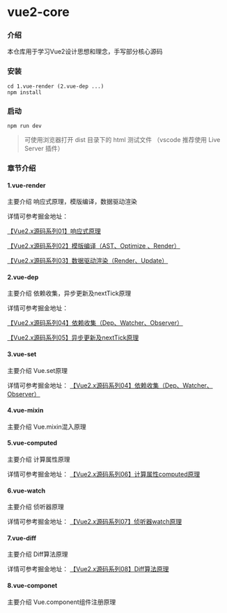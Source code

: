 # vue2-core

### 介绍
本仓库用于学习Vue2设计思想和理念，手写部分核心源码
### 安装
```
cd 1.vue-render (2.vue-dep ...)
npm install
```
### 启动
```
npm run dev
```
>可使用浏览器打开 dist 目录下的 html 测试文件 （vscode 推荐使用 Live Server 插件）

### 章节介绍
#### 1.vue-render
主要介绍 响应式原理，模版编译，数据驱动渲染

详情可参考掘金地址：

[【Vue2.x源码系列01】响应式原理](https://juejin.cn/post/7205141492264566845)
  
[【Vue2.x源码系列02】模版编译（AST、Optimize 、Render）](https://juejin.cn/post/7208112485763907642)

[【Vue2.x源码系列03】数据驱动渲染（Render、Update）](https://juejin.cn/post/7208907027842007096)

#### 2.vue-dep
主要介绍 依赖收集，异步更新及nextTick原理

详情可参考掘金地址：

[【Vue2.x源码系列04】依赖收集（Dep、Watcher、Observer）](https://juejin.cn/post/7213672268152324151)

[【Vue2.x源码系列05】异步更新及nextTick原理](https://juejin.cn/post/7215568891125022778)

#### 3.vue-set
主要介绍 Vue.set原理

详情可参考掘金地址：
[【Vue2.x源码系列04】依赖收集（Dep、Watcher、Observer）](https://juejin.cn/post/7213672268152324151)

#### 4.vue-mixin
主要介绍 Vue.mixin混入原理

#### 5.vue-computed
主要介绍 计算属性原理

详情可参考掘金地址：
[【Vue2.x源码系列06】计算属性computed原理](https://juejin.cn/post/7220020535299539002)

#### 6.vue-watch
主要介绍 侦听器原理

详情可参考掘金地址：
[【Vue2.x源码系列07】侦听器watch原理](https://juejin.cn/post/7220035506989514809)

#### 7.vue-diff
主要介绍 Diff算法原理

详情可参考掘金地址：
[【Vue2.x源码系列08】Diff算法原理](https://juejin.cn/post/7233324859932803128)

#### 8.vue-componet
主要介绍 Vue.component组件注册原理

